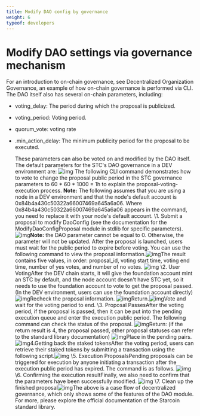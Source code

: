 ```yaml
---
title: Modify DAO config by governance
weight: 6
typeof: developers
---
```


<!--more-->

# Modify DAO settings via governance mechanism

For an introduction to on-chain governance, see Decentralized Organization Governance, an example of how on-chain governance is performed via CLI.
The DAO itself also has several on-chain parameters, including:

* voting_delay: The period during which the proposal is publicized.

* voting_period: Voting period.

* quorum_vote: voting rate

* .min_action_delay: The minimum publicity period for the proposal to be executed.

  These parameters can also be voted on and modified by the DAO itself.
  The default parameters for the STC's DAO governance in a DEV environment are:
  ![img](https://lh3.googleusercontent.com/TNKwO5oeqr3L6S9uO1CkZ05vDMLMMvGVUdu5WcfUfyoEoyi19TRgR67zeFfnBXKwpTyXW6okKcRLB7quCVOAmtaH-roVl96EKwhtx8LfENseWrJYSyJ2FKNVX2gs-NIE-w2Yf_pRi-58yXxoXD1P5Po)
  The following CLI command demonstrates how to vote to change the proposal public period in the STC governance parameters to 60 * 60 * 1000 = 1h to explain the proposal-voting-execution process.
  **Note:** The following assumes that you are using a node in a DEV environment and that the node's default account is 0x84b4a430c50322a66007469a645a6a06. Where 0x84b4a430c50322a66007469a645a6a06 appears in the command, you need to replace it with your node's default account.
  \1. Submit a proposal to modify DaoConfig (see the documentation for the ModifyDaoConfigProposal module in stdlib for specific parameters).![img](https://lh3.googleusercontent.com/_X40E_G23q8YItFNB4yXaAQYIDwIbkGNmiveVNTncfzo1t-Y3PLTdaFwv-0uIDr0ylLMx3c10w3UVmxtLzxW1hWQBqD2knExOd_2WbOpfzmHU32c_flla8mzwKVGjWYqngSh1LbeVSUB6OmIUA7fxDU)**Note:** the DAO parameter cannot be equal to 0. Otherwise, the parameter will not be updated.
  After the proposal is launched, users must wait for the public period to expire before voting.
  You can use the following command to view the proposal information.![img](https://lh4.googleusercontent.com/DIKa8j-8EWNLG4qMTTqzuUVnHSPrNEJAuuVEVeSqs5CP-zyahCtTrKFim7MWyyLBQkoYSb8LZq-VAMwieoMHkOqAO1yDtTzqU6-dAVr4QgOcwphtnuPUeFedHB6_C7uwCF4YWo5KnrGxQUNAFG3nQn4)The result contains five values, in order: proposal_id, voting start time, voting end time, number of yes votes, and number of no votes.
  ![img](https://lh6.googleusercontent.com/Y1dNCoB0sbHA54ANZBOTv8JIpatq31Eq3pDJ_ZqblECNqTIz3cBYehRUdrritFMe6MLIzv0SZ8F6mga-rxxhB01mgpux5iSPdfOjZ5qtnLLZ-MwLAMs--Gpnd64RdlXo-M6M2SmCQMgj3EKUWrwJEms)
  \2. User VotingAfter the DEV chain starts, it will give the foundation account mint an STC by default, and the node account doesn't have STC yet, so it needs to use the foundation account to vote to get the proposal passed. (In the DEV environment, users can use the foundation account directly)![img](https://lh3.googleusercontent.com/7PNEQ6lc3pM_UeI0UEqROPCeNU3f_ARM2Bpi4xoCUImp42Gmzn4m8A8WY62kq4M2xDs9keo4LzkSHRvAK_LqM_EcfYWzVzW4N5FsNPyjeZhex8fpeyN8eCs8qE_F3lZwnWSZEH42eXBCt_cKrZewhXs)Recheck the proposal information.
  ![img](https://lh4.googleusercontent.com/JG2zych5YDp2yUSbn4ZguihwHt5oSNY1Fs-UUoPpi3B07x-0TdAIJblxida0JrNri0bncdxfnZopWO2jeq9Ov3Vj0i3zBJqSXBJ8XMZ-L_H37m2knlag_czGaNvnGwaGuTyAWS-49DmNG_Rexpuzo8A)Return.![img](https://lh5.googleusercontent.com/GQ_NAn8_scEoqNNjWu78mSpwsjAyUVQK67Jb37LuPZSpBth24CF8i4C84uADd3KapTlmsdf2uRYYe3E6v22mI4S4oTxWqSwGwdF1vfH4nqGTHEbyuQRyL2xN_vowohQb08X1a9pUX_b5xv1T_U5RVmw)Vote and wait for the voting period to end.
  \3. Proposal PassesAfter the voting period, if the proposal is passed, then it can be put into the pending execution queue and enter the execution public period.
  The following command can check the status of the proposal.
  ![img](https://lh3.googleusercontent.com/XDiXKqQhf-UBMCtdF5DroxBb9ZNRgerTmTP-9edjx9mxCoGhiA27OpiHJoMx3c90bjJ7L1SZTLyjEMvvSEjpnPtfpMned6C9OIXk3LTplYxFVX6vMLQM48SLUVd65qP8iOUCR6qSMWXXGZHQ9aERlEg)Return: (if the return result is 4, the proposal passed, other proposal statuses can refer to the standard library documentation)
  ![img](https://lh5.googleusercontent.com/VGsV0QbBJMinbJASlriNyeJ47Tibh_1AHWxuXyQNMNbxpEUpZ6myepAGFB2NfmxuiLjQo8mXZu1jgYInzWnQV9z4Yw_Czb-t-HfIDJPTk7lHEYrBl_YF0mFknQOWRdaRTwyy_6sTSrI_Oo6-6UOMxdc)Place in the pending pairs.![img](https://lh6.googleusercontent.com/8FSsTlB_XPRGRDTBqLky3hM__V09O28z7s4k-XppuLXtxapVSHcR7YQaMzpBxaM3FQvJNO_IV83lN0Yd_aqMqETmf68fKNnomHz008R8CvU8qdQ_zEFXP9tz2ke9ld0BsDS2Dng5lH2DKoZmAwmihTk)4.Getting back the staked tokensAfter the voting period, users can retrieve their staked tokens by submitting a transaction using the following script.![img](https://lh3.googleusercontent.com/y039iALM7mms11MrTJO1Hd072jhNvWhIXUTi4wRSTYpWG8rEpXFWKKv6TMzjjAT6O81DjktRgJsV03w3XlZ2ECbHnalI85csMDQS4bh-bljtg5VeiCptdy_C0PxMrCyukb_WCsQbOKlJEbK2VrD5-nE)
  \5. Execution ProposalsPending proposals can be triggered for execution by anyone initiating a transaction after the execution public period has expired. The command is as follows.
  ![img](https://lh3.googleusercontent.com/m1goRxCUfdOc3xiy75am8MJTsQqY6IZDrLHIdU4dgnqm9Q3vWBfLe-EcE1vmcsuTRY_SH33BCjjs24vTs70Kw-dCvyD34pVWvSgp-eJnieUfBt_yVHXS-XGdN4fYxJyTK6qhnYFWnFE_dqXGIcTfQMk)
  \6. Confirming the execution resultFinally, we also need to confirm that the parameters have been successfully modified.
  ![img](https://lh3.googleusercontent.com/g9wxRbZWzdBiNG77GQwi7IWfGt-XhxKEFZU8cX7n0BUA_gjXHuwlwuqgibQ8SB-FM5kPX-y32-oNfE12jx9OuxwZkRXu6pKr3LYgMOfzcLZGtOghAAKIBSX60wksWPQzqSsz5y9eLtYNVH1yWbG3uUs)
  \7. Clean up the finished proposal![img](https://lh4.googleusercontent.com/4ypVBNd4YffINlOtvc2vYOKW-U9hbRtoZT3sP1tY0A2LvXGbGg67ez-ikEAGxNdyC-4Bc6qmnfsuOZ5WG31s1yhL9ay8wEerXHzXl4XPTxbgsXrWyKB0UVVLvh5qejWoOc7Y2ODq1JJ_HZ4dvwHtofw)The above is a case flow of decentralized governance, which only shows some of the features of the DAO module. For more, please explore the official documentation of the Starcoin standard library.